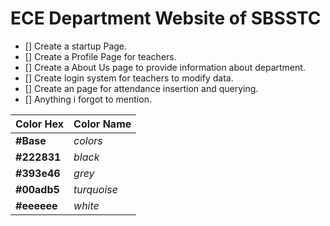 # ECE Department Website of SBSSTC


- [] Create a startup Page.
- [] Create a Profile Page for teachers.
- [] Create a About Us page to provide information about department.
- [] Create login system for teachers to modify data.
- [] Create an page for attendance insertion and querying.
- [] Anything i forgot to mention. 


Color Hex | Color Name
----------|-----------
**#Base** | *colors*
**#222831** | *black*
**#393e46** | *grey*
**#00adb5** | *turquoise*
**#eeeeee** | *white*